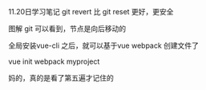 11.20日学习笔记
 git revert 比 git reset 更好，更安全
 
 图解 git 可以看到，节点是向后移动的
 
 全局安装vue-cli 之后，就可以基于vue webpack 创建文件了
 
 vue init webpack myproject
 
 妈的，真的是看了第五遍才记住的
 
 
 
 